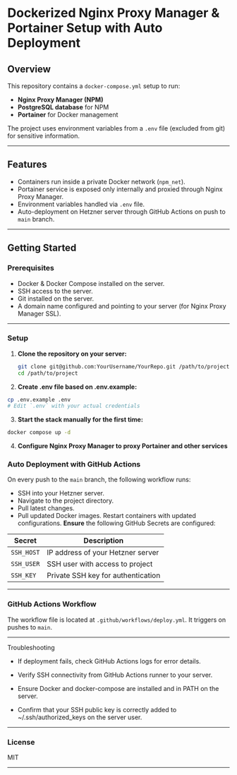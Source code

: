 # Dockerized Nginx Proxy Manager & Portainer Setup with Auto Deployment

## Overview

This repository contains a `docker-compose.yml` setup to run:

- **Nginx Proxy Manager (NPM)**
- **PostgreSQL database** for NPM
- **Portainer** for Docker management

The project uses environment variables from a `.env` file (excluded from git) for sensitive information.

---

## Features

- Containers run inside a private Docker network (`npm_net`).
- Portainer service is exposed only internally and proxied through Nginx Proxy Manager.
- Environment variables handled via `.env` file.
- Auto-deployment on Hetzner server through GitHub Actions on push to `main` branch.
  
---

## Getting Started

### Prerequisites

- Docker & Docker Compose installed on the server.
- SSH access to the server.
- Git installed on the server.
- A domain name configured and pointing to your server (for Nginx Proxy Manager SSL).

---

### Setup

1. **Clone the repository on your server:**

   ```bash
   git clone git@github.com:YourUsername/YourRepo.git /path/to/project
   cd /path/to/project
   ```
2. **Create .env file based on .env.example:**

```bash
cp .env.example .env
# Edit `.env` with your actual credentials
```
3. **Start the stack manually for the first time:**

```bash
docker compose up -d
```
4. **Configure Nginx Proxy Manager to proxy Portainer and other services**

### Auto Deployment with GitHub Actions
On every push to the `main` branch, the following workflow runs:
- SSH into your Hetzner server.
- Navigate to the project directory.
- Pull latest changes.
- Pull updated Docker images.
Restart containers with updated configurations.
**Ensure** the following GitHub Secrets are configured:

| Secret     | Description                        |
| ---------- | ---------------------------------- |
| `SSH_HOST` | IP address of your Hetzner server  |
| `SSH_USER` | SSH user with access to project    |
| `SSH_KEY`  | Private SSH key for authentication |
---

### GitHub Actions Workflow
The workflow file is located at `.github/workflows/deploy.yml`. It triggers on pushes to `main`.

---
Troubleshooting
- If deployment fails, check GitHub Actions logs for error details.

- Verify SSH connectivity from GitHub Actions runner to your server.

- Ensure Docker and docker-compose are installed and in PATH on the server.

- Confirm that your SSH public key is correctly added to ~/.ssh/authorized_keys on the server user.
---

### License
MIT

---